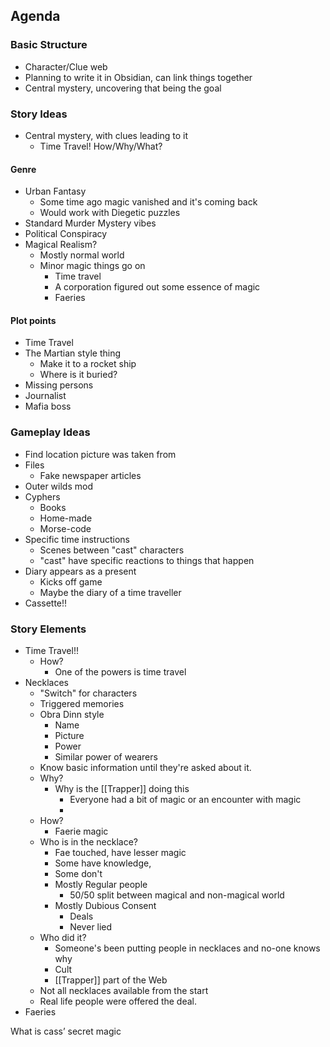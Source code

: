 ## Agenda
### Basic Structure
- Character/Clue web
- Planning to write it in Obsidian, can link things together
- Central mystery, uncovering that being the goal
### Story Ideas
- Central mystery, with clues leading to it
	- Time Travel! How/Why/What?

#### Genre
- Urban Fantasy 
	- Some time ago magic vanished and it's coming back
	- Would work with Diegetic puzzles
- Standard Murder Mystery vibes
- Political Conspiracy
- Magical Realism?
	- Mostly normal world
	- Minor magic things go on
		- Time travel
		- A corporation figured out some essence of magic
		- Faeries
#### Plot points
- Time Travel
- The Martian style thing
	- Make it to a rocket ship
	- Where is it buried?
- Missing persons
- Journalist
- Mafia boss
### Gameplay Ideas
- Find location picture was taken from
- Files
	- Fake newspaper articles
- Outer wilds mod
- Cyphers
	- Books
	- Home-made
	- Morse-code
- Specific time instructions
	- Scenes between "cast" characters
	- "cast" have specific reactions to things that happen
- Diary appears as a present
	- Kicks off game
	- Maybe the diary of a time traveller
- Cassette!!


### Story Elements
- Time Travel!!
	- How?
		- One of the powers is time travel
- Necklaces
	- "Switch" for characters
	- Triggered memories
	- Obra Dinn style
		- Name
		- Picture
		- Power
		- Similar power of wearers
	- Know basic information until they're asked about it.
	- Why?
		- Why is the [[Trapper]] doing this
			- Everyone had a bit of magic or an encounter with magic
			- 
	- How?
		- Faerie magic
	- Who is in the necklace?
		- Fae touched, have lesser magic
		- Some have knowledge, 
		- Some don't 
		- Mostly Regular people
			- 50/50 split between magical and non-magical world
		- Mostly Dubious Consent
			- Deals
			- Never lied
	- Who did it?
		- Someone's been putting people in necklaces and no-one knows why
		- Cult
		- [[Trapper]] part of the Web
	- Not all necklaces available from the start
	- Real life people were offered the deal. 
- Faeries 

What is cass’ secret magic